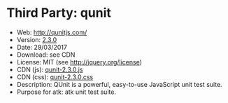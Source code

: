 Third Party: qunit
===================

* Web: http://qunitjs.com/
* Version: [2.3.0](https://github.com/jquery/qunit/releases/tag/2.3.0)
* Date: 29/03/2017
* Download: see CDN
* License: MIT (see http://jquery.org/license)
* CDN (js): [qunit-2.3.0.js](http://code.jquery.com/qunit/qunit-2.3.0.js)
* CDN (css): [qunit-2.3.0.css](http://code.jquery.com/qunit/qunit-2.3.0.css)
* Description: QUnit is a powerful, easy-to-use JavaScript unit test suite.
* Purpose for atk: atk unit test suite.
